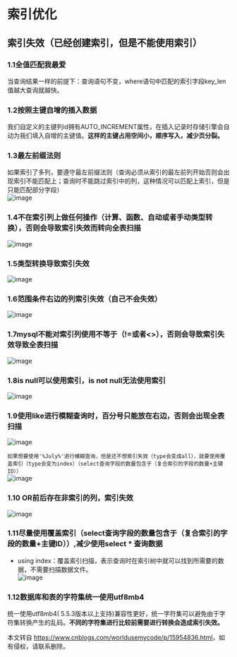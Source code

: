 索引优化
====

索引失效（已经创建索引，但是不能使用索引）
---------------------

### 1.1全值匹配我最爱

当查询结果一样的前提下：查询语句不变，where语句中匹配的索引字段key\_len值越大查询就越快。

### 1.2按照主键自增的插入数据

我们自定义的主键列id拥有AUTO\_INCREMENT属性，在插入记录时存储引擎会自动为我们填入自增的主键值。**这样的主键占用空间小，顺序写入，减少页分裂。**

### 1.3最左前缀法则

如果索引了多列，要遵守最左前缀法则（查询必须从索引的最左前列开始否则会出现索引不能匹配上；查询时不能跳过索引中的列，这种情况可以匹配上索引，但是只能匹配部分字段）  
![image](https://img2022.cnblogs.com/blog/2345397/202203/2345397-20220313180156502-1838831513.png)

### 1.4不在索引列上做任何操作（计算、函数、自动或者手动类型转换），否则会导致索引失效而转向全表扫描

![image](https://img2022.cnblogs.com/blog/2345397/202203/2345397-20220313180313384-940749177.png)

### 1.5类型转换导致索引失效

![image](https://img2022.cnblogs.com/blog/2345397/202203/2345397-20220313180426062-217438725.png)

### 1.6范围条件右边的列索引失效（自己不会失效）

![image](https://img2022.cnblogs.com/blog/2345397/202203/2345397-20220313180745063-66248653.png)

### 1.7mysql不能对索引列使用不等于（!=或者<>），否则会导致索引失效导致全表扫描

![image](https://img2022.cnblogs.com/blog/2345397/202203/2345397-20220313181000800-1639471795.png)

### 1.8is null可以使用索引，is not null无法使用索引

![image](https://img2022.cnblogs.com/blog/2345397/202203/2345397-20220313181108746-2120057350.png)

### 1.9使用like进行模糊查询时，百分号只能放在右边，否则会出现全表扫描

![image](https://img2022.cnblogs.com/blog/2345397/202203/2345397-20220313181212961-2146277996.png)

`如果想要使用'%July%'进行模糊查询，但是还不想索引失效（type会变成all），就要使用覆盖索引（type会变为index）（select查询字段的数量包含于（复合索引的字段的数量+主键ID））`  
![image](https://img2022.cnblogs.com/blog/2345397/202203/2345397-20220313182420747-1313339241.png)

### 1.10 OR前后存在非索引的列，索引失效

![image](https://img2022.cnblogs.com/blog/2345397/202203/2345397-20220313181822169-1924482577.png)

### 1.11尽量使用覆盖索引（select查询字段的数量包含于（复合索引的字段的数量+主键ID））,减少使用select \* 查询数据

*   using index：覆盖索引扫描，表示查询时在索引树中就可以找到所需要的数据，不需要扫描数据文件。  
    ![image](https://img2022.cnblogs.com/blog/2345397/202203/2345397-20220313182943795-1887783333.png)

### 1.12数据库和表的字符集统一使用utf8mb4

统一使用utf8mb4( 5.5.3版本以上支持)兼容性更好，统一字符集可以避免由于字符集转换产生的乱码。**不同的字符集进行比较前需要进行转换会造成索引失效。**

本文转自 <https://www.cnblogs.com/worldusemycode/p/15954836.html>，如有侵权，请联系删除。
